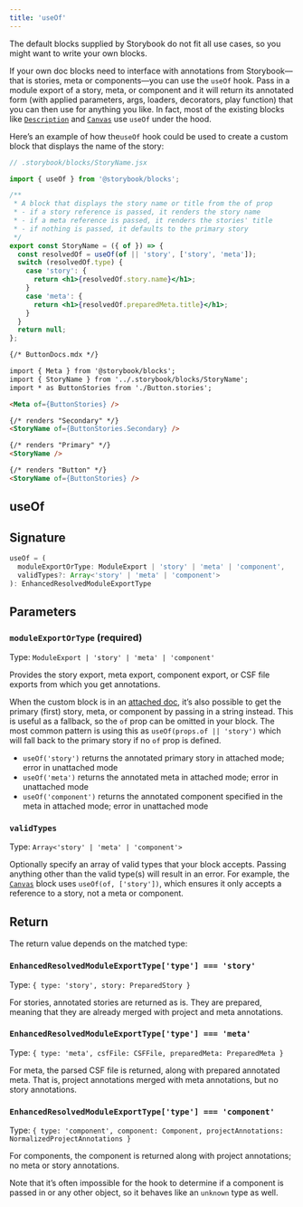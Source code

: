 ```yaml
---
title: 'useOf'
---
```


The default blocks supplied by Storybook do not fit all use cases, so you might want to write your own blocks.

If your own doc blocks need to interface with annotations from Storybook—that is stories, meta or components—you can use the `useOf` hook. Pass in a module export of a story, meta, or component and it will return its annotated form (with applied parameters, args, loaders, decorators, play function) that you can then use for anything you like. In fact, most of the existing blocks like [`Description`](./doc-block-description.md) and [`Canvas`](./doc-block-canvas.md) use `useOf` under the hood.

Here’s an example of how the`useOf` hook could be used to create a custom block that displays the name of the story:

```jsx
// .storybook/blocks/StoryName.jsx

import { useOf } from '@storybook/blocks';

/**
 * A block that displays the story name or title from the of prop
 * - if a story reference is passed, it renders the story name
 * - if a meta reference is passed, it renders the stories' title
 * - if nothing is passed, it defaults to the primary story
 */
export const StoryName = ({ of }) => {
  const resolvedOf = useOf(of || 'story', ['story', 'meta']);
  switch (resolvedOf.type) {
    case 'story': {
      return <h1>{resolvedOf.story.name}</h1>;
    }
    case 'meta': {
      return <h1>{resolvedOf.preparedMeta.title}</h1>;
    }
  }
  return null;
};
```

<!-- prettier-ignore-start -->
```md
{/* ButtonDocs.mdx */}

import { Meta } from '@storybook/blocks';
import { StoryName } from '../.storybook/blocks/StoryName';
import * as ButtonStories from './Button.stories';

<Meta of={ButtonStories} />

{/* renders "Secondary" */}
<StoryName of={ButtonStories.Secondary} />

{/* renders "Primary" */}
<StoryName />

{/* renders "Button" */}
<StoryName of={ButtonStories} />
```
<!-- prettier-ignore-end -->

## useOf

## Signature

```ts
useOf = (
  moduleExportOrType: ModuleExport | 'story' | 'meta' | 'component',
  validTypes?: Array<'story' | 'meta' | 'component'>
): EnhancedResolvedModuleExportType
```

## Parameters

### `moduleExportOrType` (required)

Type: `ModuleExport | 'story' | 'meta' | 'component'`

Provides the story export, meta export, component export, or CSF file exports from which you get annotations.

When the custom block is in an [attached doc](./doc-block-meta.md#attached-vs-unattached), it’s also possible to get the primary (first) story, meta, or component by passing in a string instead. This is useful as a fallback, so the `of` prop can be omitted in your block. The most common pattern is using this as `useOf(props.of || 'story')` which will fall back to the primary story if no `of` prop is defined.

- `useOf('story')` returns the annotated primary story in attached mode; error in unattached mode
- `useOf('meta')` returns the annotated meta in attached mode; error in unattached mode
- `useOf('component')` returns the annotated component specified in the meta in attached mode; error in unattached mode

### `validTypes`

Type: `Array<'story' | 'meta' | 'component'>`

Optionally specify an array of valid types that your block accepts. Passing anything other than the valid type(s) will result in an error. For example, the [`Canvas`](./doc-block-canvas.md) block uses `useOf(of, ['story'])`, which ensures it only accepts a reference to a story, not a meta or component.

## Return

The return value depends on the matched type:

### `EnhancedResolvedModuleExportType['type'] === 'story'`

Type: `{ type: 'story', story: PreparedStory }`

For stories, annotated stories are returned as is. They are prepared, meaning that they are already merged with project and meta annotations.

### `EnhancedResolvedModuleExportType['type'] === 'meta'`

Type: `{ type: 'meta', csfFile: CSFFile, preparedMeta: PreparedMeta }`

For meta, the parsed CSF file is returned, along with prepared annotated meta. That is, project annotations merged with meta annotations, but no story annotations.

### `EnhancedResolvedModuleExportType['type'] === 'component'`

Type: `{ type: 'component', component: Component, projectAnnotations: NormalizedProjectAnnotations }`

For components, the component is returned along with project annotations; no meta or story annotations.

Note that it’s often impossible for the hook to determine if a component is passed in or any other object, so it behaves like an `unknown` type as well.
